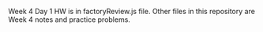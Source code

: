 Week 4 Day 1 HW is in factoryReview.js file.
Other files in this repository are Week 4 notes and practice problems. 
